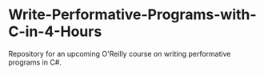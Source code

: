 # Write-Performative-Programs-with-C-in-4-Hours
Repository for an upcoming O'Reilly course on writing performative programs in C#.
